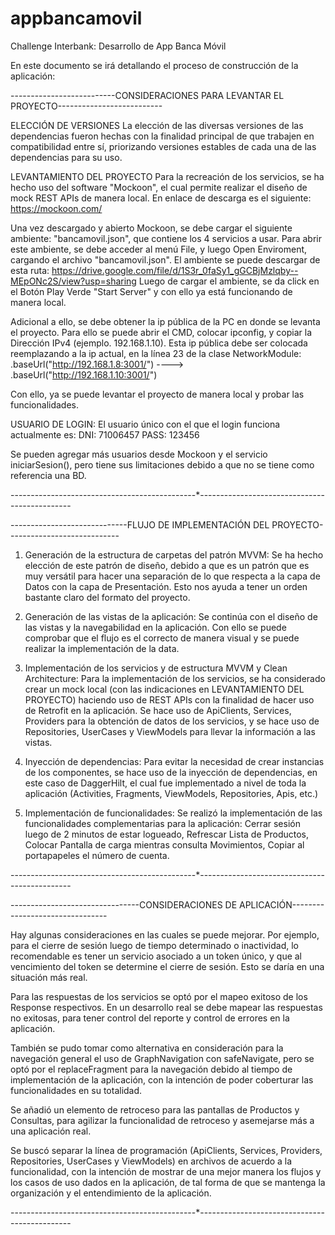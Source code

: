 # appbancamovil
Challenge Interbank: Desarrollo de App Banca Móvil

En este documento se irá detallando el proceso de construcción de la aplicación:

--------------------------CONSIDERACIONES PARA LEVANTAR EL PROYECTO--------------------------

ELECCIÓN DE VERSIONES
La elección de las diversas versiones de las dependencias fueron hechas con la finalidad principal de que trabajen en compatibilidad entre sí,
priorizando versiones estables de cada una de las dependencias para su uso.

LEVANTAMIENTO DEL PROYECTO
Para la recreación de los servicios, se ha hecho uso del software "Mockoon", el cual permite realizar el diseño de mock REST APIs de manera local.
En enlace de descarga es el siguiente: https://mockoon.com/

Una vez descargado y abierto Mockoon, se debe cargar el siguiente ambiente: "bancamovil.json", que contiene los 4 servicios a usar.
Para abrir este ambiente, se debe acceder al menú File, y luego Open Enviroment, cargando el archivo "bancamovil.json".
El ambiente se puede descargar de esta ruta: https://drive.google.com/file/d/1S3r_0faSy1_gGCBjMzlqby--MEpONc2S/view?usp=sharing
Luego de cargar el ambiente, se da click en el Botón Play Verde "Start Server" y con ello ya está funcionando de manera local.

Adicional a ello, se debe obtener la ip pública de la PC en donde se levanta el proyecto. Para ello se puede abrir el CMD, colocar ipconfig, y copiar
la Dirección IPv4 (ejemplo. 192.168.1.10).
Esta ip pública debe ser colocada reemplazando a la ip actual, en la línea 23 de la clase NetworkModule:
.baseUrl("http://192.168.1.8:3001/")  ---->  .baseUrl("http://192.168.1.10:3001/")

Con ello, ya se puede levantar el proyecto de manera local y probar las funcionalidades.

USUARIO DE LOGIN:
El usuario único con el que el login funciona actualmente es:
DNI: 71006457
PASS: 123456

Se pueden agregar más usuarios desde Mockoon y el servicio iniciarSesion(), pero tiene sus limitaciones debido a que no se tiene como referencia una BD.

----------------------------------------------*----------------------------------------------

-----------------------------FLUJO DE IMPLEMENTACIÓN DEL PROYECTO----------------------------

1. Generación de la estructura de carpetas del patrón MVVM:
    Se ha hecho elección de este patrón de diseño, debido a que es un patrón que es muy versátil para hacer una separación de lo que respecta
    a la capa de Datos con la capa de Presentación. Esto nos ayuda a tener un orden bastante claro del formato del proyecto.

2. Generación de las vistas de la aplicación:
    Se continúa con el diseño de las vistas y la navegabilidad en la aplicación. Con ello se puede comprobar que el flujo es el correcto
    de manera visual y se puede realizar la implementación de la data.

3. Implementación de los servicios y de estructura MVVM y Clean Architecture: 
    Para la implementación de los servicios, se ha considerado crear un mock local (con las indicaciones en LEVANTAMIENTO DEL PROYECTO) haciendo uso de REST APIs
    con la finalidad de hacer uso de Retrofit en la aplicación. Se hace uso de ApiClients, Services, Providers para la obtención de datos de los servicios,
    y se hace uso de Repositories, UserCases y ViewModels para llevar la información a las vistas.

4. Inyección de dependencias:
    Para evitar la necesidad de crear instancias de los componentes, se hace uso de la inyección de dependencias, en este caso de DaggerHilt, el cual fue implementado
    a nivel de toda la aplicación (Activities, Fragments, ViewModels, Repositories, Apis, etc.)

5. Implementación de funcionalidades:
   Se realizó la implementación de las funcionalidades complementarias para la aplicación: Cerrar sesión luego de 2 minutos de estar logueado, Refrescar Lista de Productos,
   Colocar Pantalla de carga mientras consulta Movimientos, Copiar al portapapeles el número de cuenta.


----------------------------------------------*----------------------------------------------

--------------------------------CONSIDERACIONES DE APLICACIÓN--------------------------------

Hay algunas consideraciones en las cuales se puede mejorar. Por ejemplo, para el cierre de sesión luego de tiempo determinado o inactividad, lo recomendable es tener un servicio
asociado a un token único, y que al vencimiento del token se determine el cierre de sesión. Esto se daría en una situación más real.

Para las respuestas de los servicios se optó por el mapeo exitoso de los Response respectivos. En un desarrollo real se debe mapear las respuestas no exitosas, para tener control del
reporte y control de errores en la aplicación.

También se pudo tomar como alternativa en consideración para la navegación general el uso de GraphNavigation con safeNavigate, pero se optó por el replaceFragment para la navegación debido 
al tiempo de implementación de la aplicación, con la intención de poder coberturar las funcionalidades en su totalidad.

Se añadió un elemento de retroceso para las pantallas de Productos y Consultas, para agilizar la funcionalidad de retroceso y asemejarse más a una aplicación real.

Se buscó separar la línea de programación (ApiClients, Services, Providers, Repositories, UserCases y ViewModels) en archivos de acuerdo a la funcionalidad, con la intención de mostrar
de una mejor manera los flujos y los casos de uso dados en la aplicación, de tal forma de que se mantenga la organización y el entendimiento de la aplicación.


----------------------------------------------*----------------------------------------------

